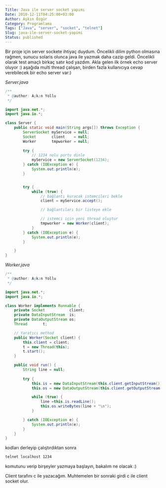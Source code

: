 ```yaml
---
Title: Java ile server socket yapımı
Date: 2010-12-11T04:25:00+03:00
Author: Aşkın Özgür
Category: Programlama
Tags: ["Java", "server", "socket", "telnet"]
Slug: java-ile-server-socket-yapimi
Status: published
---
```


Bir proje için server sockete ihtiyaç duydum. Öncelikli dilim python olmasına rağmen, sunucu solaris olunca java ile yazmak daha cazip geldi. Öncelikli olarak test amaçlı birkaç satır kod yazdım. Akla gelen ilk örnek echo server oluyor :) aşağıda multi thread çalışan, birden fazla kullanıcıya cevap verebilecek bir echo server var:)

*Server.java*

```java
/**
 * @author: Aşkın Yollu 
 */

import java.net.*;
import java.io.*;

class Server {
    public static void main(String args[]) throws Exception {
        ServerSocket myService = null;
        Socket       client    = null;
        Worker       tmpworker = null;
        
        try {
            // 1234 nolu portu dinle
            myService = new ServerSocket(1234);
        } catch (IOException e) {
            System.out.println(e);
        }


        try {
            while (true) {
                // bağlantı kuracak istemcileri bekle
                client = myService.accept();

                // bağlantıları bir listeye ekle

                // istemci için yeni thread oluştur
                tmpworker = new Worker(client);
            }
        } catch (IOException e) {
            System.out.println(e);
        }

    }
}
```

*Worker.java*

```java
/**
 * @author: Aşkın Yollu
 */

import java.net.*;
import java.io.*;

class Worker implements Runnable {
    private Socket           client;
    private DataInputStream  is;
    private DataOutputStream os;
    Thread       t;

    // Yaratıcı method
    public Worker(Socket client) {
        this.client = client;
        t = new Thread(this);
        t.start();
    }

    public void run() {
        String line = null;
        
        try {
            this.is = new DataInputStream(this.client.getInputStream());
            this.os = new DataOutputStream(this.client.getOutputStream());

            while (true) {
                line =this.is.readLine();
                this.os.writeBytes(line + "\n");
            }

        } catch (IOException e) {
            System.out.println(e);
        }
    }
}
```

kodları derleyip çalıştırdıktan sonra

```bash
telnet localhost 1234
```

komutunu verip birşeyler yazmaya başlayın, bakalım ne olacak :)

Client tarafını c ile yazacağım. Muhtemelen bir sonraki girdi c ile client socket olur.
